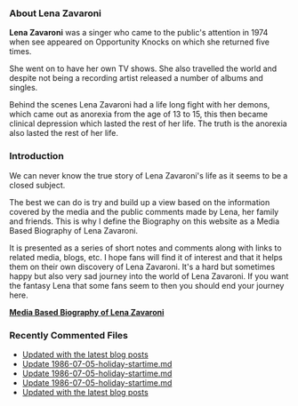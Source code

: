### About Lena Zavaroni

<p><strong>Lena Zavaroni</strong> was a singer who came to the public's attention in 1974 when see appeared on Opportunity Knocks on which she returned five times.</p>

<p>She went on to have her own TV shows. She also travelled the world and despite not being a recording artist released a number of albums and singles.</p>

<p>Behind the scenes Lena Zavaroni had a life long fight with her demons, which came out as anorexia from the age of 13 to 15, this then became clinical depression which lasted the rest of her life. The truth is the anorexia also lasted the rest of her life.</p>

### Introduction

<p>We can never know the true story of Lena Zavaroni's life as it seems to be a closed subject.</p>

<p>The best we can do is try and build up a view based on the information covered by the media and the public comments made by Lena, her family and friends. This is why I define the Biography on this website as a Media Based Biography of Lena Zavaroni.</p>

<p>It is presented as a series of short notes and comments along with links to related media, blogs, etc. I hope fans will find it of interest and that it helps them on their own discovery of Lena Zavaroni. It's a hard but sometimes happy but also very sad journey into the world of Lena Zavaroni. If you want the fantasy Lena that some fans seem to then you should end your journey here.</p>

<a href="https://fanzoflenazavaroni.github.io/biography/lena-zavaroni/"><strong>Media Based Biography of Lena Zavaroni</strong></a>

### Recently Commented Files

<!-- BLOG-POST-LIST:START -->
- [Updated with the latest blog posts](https://github.com/FanzOfLenaZavaroni/fanzoflenazavaroni.github.io/commit/a15da97d042f96ed0e106800e69a15ccc8b2e275)
- [Update 1986-07-05-holiday-startime.md](https://github.com/FanzOfLenaZavaroni/fanzoflenazavaroni.github.io/commit/bcf94ae9e8eb81754b0a54ef402d7125fd68e511)
- [Update 1986-07-05-holiday-startime.md](https://github.com/FanzOfLenaZavaroni/fanzoflenazavaroni.github.io/commit/9fc736ae32e9544ee7a120df21cd3f478d45a1c8)
- [Update 1986-07-05-holiday-startime.md](https://github.com/FanzOfLenaZavaroni/fanzoflenazavaroni.github.io/commit/dc12368c4db208d70f5d81478b558f96edc654b2)
- [Updated with the latest blog posts](https://github.com/FanzOfLenaZavaroni/fanzoflenazavaroni.github.io/commit/afd58660812f49323ea6497d160155d27fce9b80)
<!-- BLOG-POST-LIST:END -->
